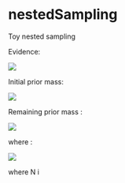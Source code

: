 # nestedSampling

Toy nested sampling

Evidence: 


<img src="https://render.githubusercontent.com/render/math?math=Z = \sum_{i=1}^m w_i(t) L_i">


Initial prior mass:

<img src="https://render.githubusercontent.com/render/math?math= X_0 = 1">


Remaining prior mass : 

<img src="https://render.githubusercontent.com/render/math?math=X_i = t_i X_{i-1}">

where : 

<img src="https://render.githubusercontent.com/render/math?math=Pr(t_i) = N t_i^{N-1} \in (0,1)">


where N i
